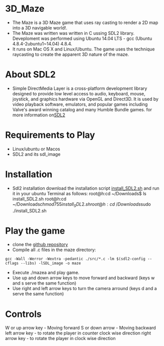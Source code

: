 # 3D_Maze
- The Maze is a 3D Maze game that uses ray casting to render a 2D map into a 3D navigable world!.
- The Maze was written was written in C ussing SDL2 library. Deveploment was performed using Ubuntu 14.04 LTS - gcc (Ubuntu 4.8.4-2ubuntu1~14.04) 4.8.4.
- It runs on Mac OS X and Linux/Ubuntu. The game uses the technique raycasting to create the apparent 3D nature of the maze.
# About SDL2
- Simple DirectMedia Layer is a cross-platform development library designed to provide low level access to audio, keyboard, mouse, joystick, and graphics hardware via OpenGL and Direct3D. It is used by video playback software, emulators, and popular games including Valve's award winning catalog and many Humble Bundle games. for more information on[SDL2](https://en.wikipedia.org/wiki/Simple_DirectMedia_Layer)

# Requirements to Play
  - Linux/ubuntu or Macos
  - SDL2 and its sdl_image
# Installation

 - Sdl2 installation
download the installation script [install_SDL2.sh](https://s3.amazonaws.com/intranet-projects-files/holbertonschool-low_level_programming/graphics_programming/install_SDL2.sh) and run it in your ubuntu Terminal as follows:
root@h:cd ~/Downloads$ ls
install_SDL2.sh
root@h:cd ~/Downloads$chmod 755 install_SDL2.sh
root@h:cd ~/Downloads$sudo ./install_SDL2.sh

# Play the game
 - clone the [github repository](https://github.com/Susiniosgit/3D_Maze.git)
 - Compile all .c files in the maze directory:
  ```
  gcc -Wall -Werror -Wextra -pedantic ./src/*.c -lm $(sdl2-config --cflags --libs) -lSDL_image -o maze 
   ```
 - Execute ./mazea and play game.
 - Use up and down arrow keys to move forward and backward (keys w and s serve the same function)
 - Use right and left arrow keys to turn the camera arround (keys d and a serve the same function)
# Controls
 W or up arrow key - Moving forward
 S or down arrow - Moving backward
 left arrow key - to rotate the player in counter clock wise direction
 right arrow key - to rotate the player in clock wise direction


